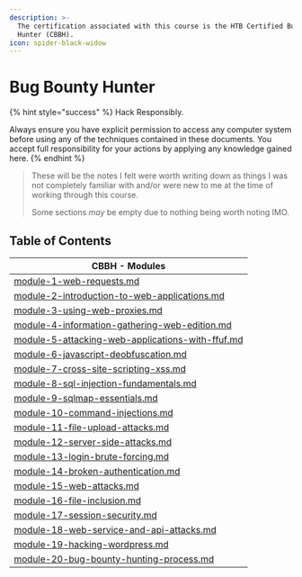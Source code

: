 ```yaml
---
description: >-
  The certification associated with this course is the HTB Certified Bug Bounty
  Hunter (CBBH).
icon: spider-black-widow
---
```


# Bug Bounty Hunter

{% hint style="success" %}
Hack Responsibly.

Always ensure you have explicit permission to access any computer system before using any of the techniques contained in these documents. You accept full responsibility for your actions by applying any knowledge gained here.
{% endhint %}

> These will be the notes I felt were worth writing down as things I was not completely familiar with and/or were new to me at the time of working through this course.
>
> Some sections _may_ be empty due to nothing being worth noting IMO.

## Table of Contents

| CBBH - Modules                                                                                                 |
| -------------------------------------------------------------------------------------------------------------- |
| [module-1-web-requests.md](module-1-web-requests.md "mention")                                                 |
| [module-2-introduction-to-web-applications.md](module-2-introduction-to-web-applications.md "mention")         |
| [module-3-using-web-proxies.md](module-3-using-web-proxies.md "mention")                                       |
| [module-4-information-gathering-web-edition.md](module-4-information-gathering-web-edition.md "mention")       |
| [module-5-attacking-web-applications-with-ffuf.md](module-5-attacking-web-applications-with-ffuf.md "mention") |
| [module-6-javascript-deobfuscation.md](module-6-javascript-deobfuscation.md "mention")                         |
| [module-7-cross-site-scripting-xss.md](module-7-cross-site-scripting-xss.md "mention")                         |
| [module-8-sql-injection-fundamentals.md](module-8-sql-injection-fundamentals.md "mention")                     |
| [module-9-sqlmap-essentials.md](module-9-sqlmap-essentials.md "mention")                                       |
| [module-10-command-injections.md](module-10-command-injections.md "mention")                                   |
| [module-11-file-upload-attacks.md](module-11-file-upload-attacks.md "mention")                                 |
| [module-12-server-side-attacks.md](module-12-server-side-attacks.md "mention")                                 |
| [module-13-login-brute-forcing.md](module-13-login-brute-forcing.md "mention")                                 |
| [module-14-broken-authentication.md](module-14-broken-authentication.md "mention")                             |
| [module-15-web-attacks.md](module-15-web-attacks.md "mention")                                                 |
| [module-16-file-inclusion.md](module-16-file-inclusion.md "mention")                                           |
| [module-17-session-security.md](module-17-session-security.md "mention")                                       |
| [module-18-web-service-and-api-attacks.md](module-18-web-service-and-api-attacks.md "mention")                 |
| [module-19-hacking-wordpress.md](module-19-hacking-wordpress.md "mention")                                     |
| [module-20-bug-bounty-hunting-process.md](module-20-bug-bounty-hunting-process.md "mention")                   |

